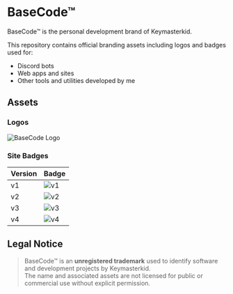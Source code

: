 # BaseCode™

BaseCode™ is the personal development brand of Keymasterkid.

This repository contains official branding assets including logos and badges used for:

- Discord bots
- Web apps and sites
- Other tools and utilities developed by me

## Assets

### Logos

![BaseCode Logo](./Logoss/BaseCode%20Logo.png)

### Site Badges

| Version | Badge |
|--------|-------|
| v1     | ![v1](./Site%20Badges/Site%20managed%20by%20BaseCode%21.png) |
| v2     | ![v2](./Site%20Badges/Site%20managed%20by%20BaseCode%22.png) |
| v3     | ![v3](./Site%20Badges/Site%20managed%20by%20BaseCode%23.png) |
| v4     | ![v4](./Site%20Badges/Site%20managed%20by%20BaseCode%24.png) |

## Legal Notice

> BaseCode™ is an **unregistered trademark** used to identify software and development projects by Keymasterkid.  
> The name and associated assets are not licensed for public or commercial use without explicit permission.
